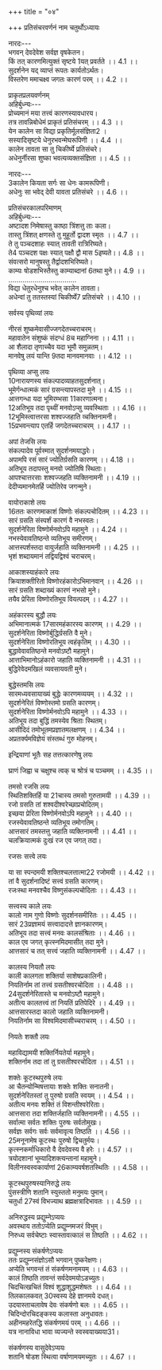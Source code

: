+++
title = "०४"

+++
प्रतिसंचरवर्णनं नाम चतुर्थोऽध्यायः  
  
नारदः---  
भगवन् देवदेवेश सर्वज्ञ वृषकेतन।  
किं तत् कारणमित्युक्तं सृष्टये 1यत् प्रवर्तते ।। 4.1 ।।  
सुदर्शनेन यद् व्याप्तं रूपतः कार्यतोऽर्थतः।  
विस्तरेण ममाचक्ष्व जगतः कारणं परम् ।। 4.2 ।।  
  
प्राकृतप्रलयवर्णनम्  
अहिर्बुध्न्यः---  
प्रोच्यमानं मया तत्त्वं कारणस्यावधारय।  
तत्र तावन्निबोधेमं प्राकृतं प्रतिसंचरम् ।। 4.3 ।।  
येन कालेन सा विद्या प्रकृतिर्मूलसंज्ञिता2 ।  
सस्यादिसृष्टये धेनुरभवन्मेघरूपिणी ।। 4.4 ।।  
कालेन तावता सा तु चिकीर्ष्ये प्रतिसंचरे।  
अधेनुर्नीरसा शुष्का भवत्यव्यक्तसंज्ञिता ।। 4.5 ।।  
  
नारदः---  
3कालेन कियता सर्गः सा धेनः कामरूपिणी।  
अधेनुः सा भवेद् देवी यावता प्रतिसंचरे ।। 4.6 ।।  

[^1]:  तत् D.2.स्थूलसंज्ञिता A B C E F J  

[^3]: कालेन तावता सा तु चिकीर्षे प्रतिसंचरे J; अयं श्लोकः D पुस्तके न दृश्यते  
  
प्रतिसंचरकालपरिमाणम्  
अहिर्बुध्न्यः---  
अष्टादश निमेषास्तु काष्ठा त्रिंशत्तु ताः कला।  
तास्तु त्रिंशत् क्षणस्ते तु मुहूर्तो द्वादश स्मृतः ।। 4.7 ।।  
ते तु पञ्चदशाहः स्यात् तावती रात्रिरिष्यते।  
ते4 पञ्चदश पक्षः स्यात् पक्षौ द्वौ मास 5इष्यते।। 4.8 ।।  
संवत्सरो मानुषस्तु तैर्द्वादशभिरिष्यते।  
काम्यः षोडशभिस्तैस्तु काम्याब्दानां 6तथा मुने।। 4.9 ।।  
..................................  
विद्या धेतुरधेनुश्च भवेत् कालेन तावता।  
अधेन्वां तु ततस्तस्यां चिकीर्ष्ये7 प्रतिसंचरे ।। 4.10 ।।  
  
सर्वस्य पृथिव्यां लयः  
  
नीरसं शुष्कमेवासीज्जगदेतच्चराचरम्।  
महावातेन संशुष्कं संदग्धं 8च महाग्निना ।। 4.11 ।।  
आ शैलादा तृणाच्चैव यदा भूमौ समुन्नतम्।  
मानवेषु लयं यान्ति 9तदा मानवमानवाः ।। 4.12 ।।  

[^1]: सर्वेषु पुस्तकेष्वयमेव पाठः  
2 उच्यते E.F.  

[^3]: तु यन्मुने D.  

[^4]: चिकीर्षेJ.  

[^5]: तन्महाग्निना E J; तन्महात्मना F.  

[^6]: तदेत्यादि पादद्वयं B C पुस्तकयोर्न दृश्यते  
मनुष्वेव लयं यान्ति मानवास्ते चतुः शतम्।  
एवं चेतनवर्गे तु मनुष्वेव लयं गते ।। 4.13 ।।  
मिथुनान्येव चत्वारि मनूनां केवलानि तु।  
कूर्मपृष्ठसमानायां भुवि तिष्ठन्ति वै मुने ।। 4.14 ।।  
  
पृथिव्या अप्सु लयः  
10नारायणस्य संकल्पादव्याहतसुदर्शनात्।  
भूमेर्गन्धात्मकं सारं ग्रसन्त्यापस्तदा मुने ।। 4.15 ।।  
आत्तगन्धा यदा भूमिरम्भसा 11कारणात्मना।  
12अतिभूय तदा पृथ्वीं मनवोऽप्सु व्यवस्थिताः ।। 4.16 ।।  
12भूमिस्त्वात्तरसा शश्वज्जहाति व्चक्तिनामनी।  
15प्रभवन्त्याप एतर्हि जगदेतच्चराचरम् ।। 4.17 ।।  
  
अपां तेजसि लयः  
संकल्पादेव पूर्वस्मात् सुदर्शनमयाद्धरेः।  
अपामपि रसं सारं ज्योतिर्ग्रसति कारणम् ।। 4.18 ।।  
अतिभूय तदापस्तु मनवो ज्योतिषि स्थिताः।  
आपश्चात्तरसाः शश्वज्जहति व्यक्तिनामनी ।। 4.19 ।।  
देदीप्यमानमेतर्हि ज्योतिरेव जगन्मुने।  

[^1]: J omits verse 15.  

[^2]: करणात्मन A.  

[^3]: अतिक्रम्य J.  

[^4]: आत्तगन्धा च सा भूमिर्जहाति व्यक्तिनामनी D.  

[^5]: संभवन्त्यप एतर्हि A B C;संभवन्त्याप एतर्हि E F;संभवन्त्याप एताभिः J.  
तेजसो वायौ लयः  
संकल्पचोदितो विष्णोर्वायुः कारणसंज्ञितः ।। 4.20 ।।  
ज्योतिषोऽप्यान्तरं रूपं सारं ग्रसति तद् ध्रुवम्।  
संकल्पचोदिता15 विष्णोर्मनवोऽपि तदा मुने ।। 4.21 ।।  
अतिभूयाखिलं ज्योतिर्वायुमेव श्रयन्ति ते।  
आत्तरूपं तदा ज्योतिर्जहाति व्यक्तिनामनी ।। 4.22 ।।  
वायुर्दोधूयमानस्तु जगदेतच्चराचरम्।  
  
वायोराकाशे लयः  
16ततः कारणमाकाशं विष्णोः संकल्पचोदितम् ।। 4.23 ।।  
सारं ग्रसति संस्पर्शं कारणं वै नभस्वतः।  
सुदर्शनेरिता विष्णोर्मनवोऽपि महामुने ।। 4.24 ।।  
नभस्येवावतिष्ठन्ते व्यतिभूय समीरणम्।  
आत्तस्पर्शस्तदा वायुर्जहाति व्यक्तिनामनी ।। 4.25 ।।  
भृशं शब्दायमानं तद्वियद्विश्वं चराचरम्।  
  
आकाशस्याहंकारे लयः  
क्रियाशक्तीरितो विष्णोरहंकारोऽभिमानवान् ।। 4.26 ।।  
सारं ग्रसति शब्दाख्यं कारणं नभसो मुने।  
तयैव प्रेरिता विष्णोरतिभूय वियत्पदम् ।। 4.27 ।।  

[^1]: चोदितो A B C  

[^2]: J omits this line.  
अहंकारेऽवतिष्ठन्ते मनवो भगवन्मयाः।  
आत्तशब्दं वियत् तच्च जहाति व्यक्तिनामनी ।। 4.28 ।।  
अहमित्येव तद्विश्वमहंकारात्मकं मुने।  
  
अहंकारस्य बुद्धौ लयः  
अभिमानात्मकं 17सारमहंकारस्य कारणम् ।। 4.29 ।।  
सुदर्शनेरिता विष्णोर्बुद्धिर्ग्रसति वै मुने।  
सुदर्शनेरिता विष्णोरतिभूय त्वहंकृतिम् ।। 4.30 ।।  
बुद्धावेवावतिष्ठन्ते मनवोऽष्टौ महामुने।  
आत्ताभिमानोऽहंकारो जहाति व्यक्तिनामनी ।। 4.31 ।।  
बुद्धिरेवेदमखिलं व्यवसायवती मुने।  
  
बुद्धेस्तमसि लयः  
सारमध्यवसायाख्यं बुद्धेः कारणमव्ययम् ।। 4.32 ।।  
सुदर्शनेरितं विष्णोस्तमो ग्रसति कारणम्।  
सुदर्शनेरिता विष्णोर्मनवोऽपि महामुने ।। 4.33 ।।  
अतिभूय तदा बुद्धिं तमस्येव श्रिताः स्थितम्।  
आसीदिदं तमोभूतमप्रज्ञातमलक्षणम् ।। 4.34 ।।  
अप्रतर्क्यमविज्ञेयं संस्तब्धं गुरु मोहनम्।  
  
इन्द्रियाणां भूतैः सह तत्तत्कारणेषु लयः  
  
घ्राणं जिह्वा च चक्षुश्च त्वक् च श्रोत्रं च पञ्चमम् ।। 4.35 ।।  

[^1]:  सारमभिमानस्य A B C D.  
पायूपस्थं तथा पादौ हस्तौ वाक् चैव पञ्चमी18।  
द्वयोः पञ्चकयोर्द्वन्द्वं घ्राणपाय्वादिकं क्रमात् ।। 4.36 ।।  
महीजलादिभिर्हेतौ लीयमानैः19 स्वके स्वके।  
समं विलयमायाति सह 20घ्राणादिवृत्तिभिः ।। 4.37 ।।  
मनोऽहंकार इत्येतत् सवृत्ति करणद्वयम्।  
अहंकारे लयं याति बुद्धौ बोधनमिन्द्रियम् ।। 4.38 ।।  
तम एवेदमखिलमिदानीमवतिष्ठते।  
  
तमसो रजसि लयः  
स्थितिशक्तिर्हि या 21चास्य तमसो गुरुतामयी ।। 4.39 ।।  
रजो ग्रसति तां शश्वदीश्वरेच्छाप्रचोदितम्।  
इच्छया प्रेरिता विष्णोर्मनवोऽपि महामुने ।। 4.40 ।।  
रजस्येवावतिष्ठन्ते व्यतिभूय तमोगतिम्।  
आत्तसारं तमस्तत्तु जहाति व्यक्तिनामनी ।। 4.41 ।।  
चलक्रियात्मकं दुःखं रज एव जगत् तदा।  
  
रजसः सत्त्वे लयः  
  
या सा स्पन्दमयी शक्तिश्चलत्तात्मा22 रजोमयी ।। 4.42 ।।  
तां वै सुदर्शनादिष्टं सत्त्वं ग्रसति कारणम्।  
रजःस्था मनवश्चैव विष्णुसंकल्पचोदिताः ।। 4.43 ।।  

[^1]: पञ्चमम् A B C E F J.  
2 लीयमाने E F J.  

[^3]: प्राणादि A B C D.  

[^4]: तस्य D.  

[^5]: चलितात्मा E.चलतात्मा A B C D E G J.  
अतिभूय रजः सत्त्वं विशन्ति विमलं मुने।  
आत्तसारं रजस्तत्तु जहाति व्यक्तिनामनी ।। 4.44 ।।  
लघु प्रकाशकं सत्त्वमिदमासीच्चराचरम्।  
  
सत्त्वस्य काले लयः  
कालो नाम गुणो विष्णोः सुदर्शनसमीरितः ।। 4.45 ।।  
सारं 23प्रज्ञामयं सत्त्वादादत्ते ज्ञानकारणम्।  
अतिभूय तदा सत्त्वं मनवः कालसंश्रिताः ।। 4.46 ।।  
काल एव जगत् कृत्स्नमिदमासीत् तदा मुने।  
आत्तसारं च तत् सत्त्वं जहाति व्यक्तिनामनी ।। 4.47 ।।  
  
कालस्य नियतौ लयः  
काली कालगता शक्तिर्या साशेषप्रकालिनी।  
नियतिर्नाम तां तत्त्वं ग्रसतीश्वरचोदिता ।। 4.48 ।।  
24सुदर्शनेरितास्ते च मनवोऽष्टौ महामुने।  
अतीत्य कालतत्त्वं तां नियतिं प्रतिपेदिरे ।। 4.49 ।।  
आत्तसारस्तदा कालो जहाति व्यक्तिनामनी।  
नियतिर्नाम सा विश्वमिदमासीच्चराचरम् ।। 4.50 ।।  
  
नियतेः शक्तौ लयः  
  
महाविद्यामयी शक्तिर्नियतेर्या महामुने।  
शक्तिर्नाम तदा तां तु ग्रसतीश्वरचोदिता ।। 4.51 ।।  

[^1]: प्रख्यामयमिति सर्वत्र.  

[^2]: इत आरभ्य श्लोकत्रयं D J पुस्तकव्यतिरिक्तेषु नास्ति।  
मनवोऽपीश्वरादिष्टा नियतिं तामतीत्य वै।  
शक्तिं मायामयीं विष्णोर्विशन्ति विपुलात्मिकाम् ।। 4.52 ।।  
नियतिश्चात्तसारा सा जहाति व्यक्तिनामनी।  
अथ शक्तिरिदं विश्वं जगदासीच्चराचरम् ।। 4.53 ।।  
  
शक्तेः कूटस्थपुरुषे लयः  
आ चैतन्योन्मिषत्तायाः शक्तेः शक्तिः सनातनी।  
सुदर्शनेरितस्तां तु पुरुषो ग्रसति स्वयम् ।। 4.54 ।।  
अतीत्य मनवः शक्तिं तं विशन्तीश्वरेरिताः।  
आत्तसारा तदा शक्तिर्जहाति व्यक्तिनामनी।। 4.55 ।।  
सर्वात्मा सर्वतः शक्तिः पुरुषः सर्वतोमुखः।  
सर्वज्ञः सर्वगः सर्वः सर्वमावृत्य तिष्ठति ।। 4.56 ।।  
25मनूनामेष कूटस्थः पुरुषो द्विचतुर्मयः।  
कृत्स्नकर्माधिकारो वै देवदेवस्य वै हरेः ।। 4.57 ।।  
त्रयोदशानां भूम्यादिशक्त्यन्तानां महामुने।  
विलीनस्वस्वकार्याणां 26काम्यवर्षशतस्थितिः ।। 4.58 ।।  
  
कूटस्थपुरुषस्यानिरुद्धे लयः  
पुंसस्त्रीणि शतानि स्युस्ततो मनुमयः पुमान्।  
चतुर्धा 27स्वं विभज्याथ ब्रह्मक्षत्रादिभावतः ।। 4.59 ।।  

[^1]: मरुतामेष A.B  

[^2]: काम्यं वर्षशतं स्थितम् D; काम्यं वर्षशतस्थिति A B C E F G J.  

[^3]: सं A B C E F J.  
स्वे स्वे स्थानेऽनिरुद्धस्य मुखबाह्वादिके मुने।  
18प्रलीयते क्षणेनैव तप्तायः पिण्डवारिवत् ।। 4.60 ।।  
ततोऽसौ भगवानेकः प्रलीनचिदचिन्मयः।  
शतानि दश षट् चाथ29 वर्षाणामवतिष्ठते ।। 4.61 ।।  
  
अनिरुद्धस्य प्रद्युम्नेऽप्ययः  
अवस्थाय ततोऽप्येति प्रद्युम्नमजरं विभुम्।  
निरुध्य सर्वचेष्टाः स्वास्तावत्कालं स तिष्ठति ।। 4.62 ।।  
  
प्रद्युम्नस्य संकर्षणेऽप्ययः  
ततः प्रद्युम्नसंज्ञोऽसौ भगवान् पुष्करेक्षणः।  
अप्येति भगवन्तं तं संकर्षणमनामयम् ।। 4.63 ।।  
कालं तिष्ठति तावन्तं सर्वदेवमयोऽडच्युतः।  
चिदचित्खचितं विश्वं शुद्धाशुद्धमशेषतः ।। 4.64 ।।  
तिलकालकवत् 30स्वस्य देहे ज्ञानमये दधत्।  
उदयास्ताचलावेष देवः संकर्षणो बलः ।। 4.65 ।।  
चिदिन्दोरचिदङ्कस्य कलास्ता अनुधावतः।  
अहीनमहरेतद्धि संकर्षणमयं परम् ।। 4.66 ।।  
यत्र नानाविधा भावा व्यज्यन्ते स्वस्वयाख्यया31।  
  
संकर्षणस्य वासुदेवेऽप्ययः  
शतानि षोडश स्थित्वा वर्षाणामयमच्युतः ।। 4.67 ।।  

[^1]: प्रलीयन्ते A B C.  

[^2]:  चायं B C D.  

[^3]: स्वस्तिम् D.  

[^4]: ते स्वयाख्याया D.J.  
अप्येति भगवन्तं तं वासुदेवं सनातनम्।  
नासदासीत् तदानीं हि नो सदासीत् तदा मुने ।। 4.68 ।।  
भावाभावौ 32विलोप्यान्तर्विचित्रविभवोदयौ।  
अनिर्देश्यं परं ब्रह्मा वासुदेवोऽवतिष्ठते ।। 4.69 ।।  
सा रात्रिस्तत् परं ब्रह्म तदव्यक्तमुदाहृतम्।  
षण्णां युगानि विज्ञानबलादीनामशेषतः ।। 4.70 ।।
